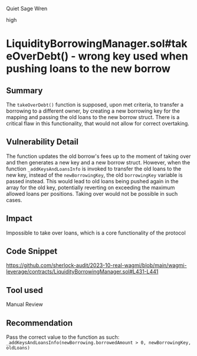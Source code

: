 Quiet Sage Wren

high

# LiquidityBorrowingManager.sol#takeOverDebt() - wrong key used when pushing loans to the new borrow
## Summary
The ``takeOverDebt()`` function is supposed, upon met criteria, to transfer a borrowing to a different owner, by creating a new borrowing key for the mapping and passing the old loans to the new borrow struct. There is a critical flaw in this functionality, that would not allow for correct overtaking.

## Vulnerability Detail
The function updates the old borrow's fees up to the moment of taking over and then generates a new key and a new borrow struct. However, when the function ``_addKeysAndLoansInfo`` is invoked to transfer the old loans to the new key, instead of the ``newBorrowingKey``, the old ``borrowingKey`` variable is passed instead.
This would lead to old loans being pushed again in the array for the old key, potentially reverting on exceeding the maximum allowed loans per positions.
Taking over would not be possible in such cases.

## Impact
Impossible to take over loans, which is a core functionality of the protocol

## Code Snippet
https://github.com/sherlock-audit/2023-10-real-wagmi/blob/main/wagmi-leverage/contracts/LiquidityBorrowingManager.sol#L431-L441

## Tool used

Manual Review

## Recommendation
Pass the correct value to the function as such:
``_addKeysAndLoansInfo(newBorrowing.borrowedAmount > 0, newBorrowingKey, oldLoans)``
